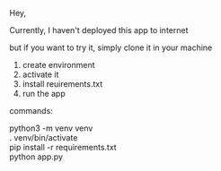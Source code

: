 Hey, 

Currently, I haven't deployed this app to internet

but if you want to try it, simply clone it in your machine

<ol>
  <li>create environment</li>
  <li>activate it</li>
  <li>install reuirements.txt</li>
  <li>run the app</li>
</ol>

commands:

python3 -m venv venv <br>
. venv/bin/activate <br>
pip install -r requirements.txt <br>
python app.py

